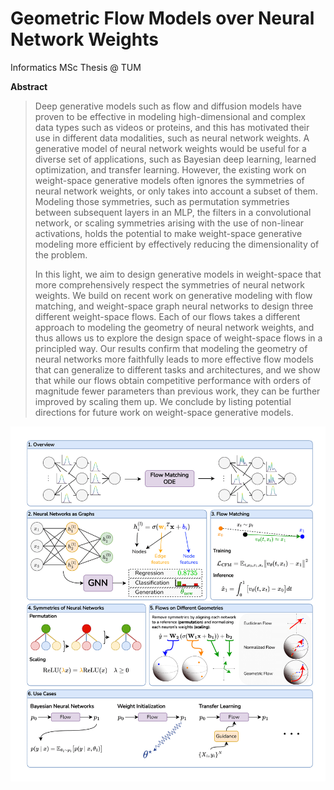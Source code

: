 # Geometric Flow Models over Neural Network Weights 

Informatics MSc Thesis @ TUM

**Abstract**

> Deep generative models such as flow and diffusion models have proven to be effective in modeling high-dimensional and complex data types such as videos or proteins, and this has motivated their use in different data modalities, such as neural network weights. A generative model of neural network weights would be useful for a diverse set of applications, such as Bayesian deep learning, learned optimization, and transfer learning. However, the existing work on weight-space generative models often ignores the symmetries of neural network weights, or only takes into account a subset of them. Modeling those symmetries, such as permutation symmetries between subsequent layers in an MLP, the filters in a convolutional network, or scaling symmetries arising with the use of non-linear activations, holds the potential to make weight-space generative modeling more efficient by effectively reducing the dimensionality of the problem. 
> 
> In this light, we aim to design generative models in weight-space that more comprehensively respect the symmetries of neural network weights. We build on recent work on generative modeling with flow matching, and weight-space graph neural networks to design three different weight-space flows. Each of our flows takes a different approach to modeling the geometry of neural network weights, and thus allows us to explore the design space of weight-space flows in a principled way. Our results confirm that modeling the geometry of neural networks more faithfully leads to more effective flow models that can generalize to different tasks and architectures, and we show that while our flows obtain competitive performance with orders of magnitude fewer parameters than previous work, they can be further improved by scaling them up. We conclude by listing potential directions for future work on weight-space generative models.

![](figures/weightflow.png)